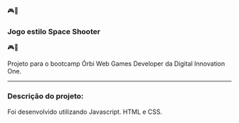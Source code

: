 🎮🚀<h3>Jogo estilo Space Shooter</h3>🎮🚀

Projeto para o bootcamp Órbi Web Games Developer da Digital Innovation One.

------------------------------

<h3>Descrição do projeto:</h3>

Foi desenvolvido utilizando Javascript. HTML e CSS.
